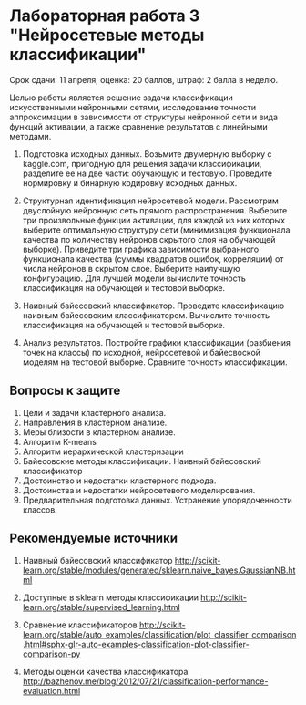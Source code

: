 # Лабораторная работа 3 "Нейросетевые методы классификации"

Срок сдачи: 11 апреля, оценка: 20 баллов, штраф: 2 балла в неделю.

Целью работы является решение задачи классификации искусственными нейронными сетями, исследование точности аппроксимации в зависимости от структуры нейронной сети и вида функций активации, а также сравнение результатов с линейными методами.

1. Подготовка исходных данных. Возьмите двумерную выборку с kaggle.com, пригодную для решения задачи классификации, разделите ее на две части: обучающую и тестовую. Проведите нормировку и бинарную кодировку исходных данных.

2. Структурная идентификация нейросетевой модели. Рассмотрим двуслойную нейронную сеть прямого распространения. Выберите три произвольные функции активации, для каждой из них которых выберите оптимальную структуру сети (минимизация функционала качества по количеству нейронов скрытого слоя на обучающей выборке). Приведите три графика зависимости выбранного функционала качества (суммы квадратов ошибок, корреляции) от числа нейронов в скрытом слое. Выберите наилучшую конфигурацию. Для лучшей модели вычислите точность классификация на обучающей и тестовой выборке.

3. Наивный байесовский классификатор. Проведите классификацию наивным байесовским классификатором.
Вычислите точность классификация на обучающей и тестовой выборке.

4. Анализ результатов. Постройте графики классификации (разбиения точек на классы) по исходной, нейросетевой и байесвоской моделям на тестовой выборке. Сравните точность классификации.


## Вопросы к защите

1. Цели и задачи кластерного анализа.
2. Направления в кластерном анализе.
3. Меры близости в кластерном анализе.
4. Алгоритм K-means
5. Алгоритм иерархической кластеризации
6. Байесовские методы классификации. Наивный байесовский классификатор
7. Достоинство и недостатки кластерного подхода.
8. Достоинства и недостатки нейросетевого моделирования.
9. Предварительная подготовка данных. Устранение упорядоченности классов.


## Рекомендуемые источники

1. Наивный байесовский классификатор
http://scikit-learn.org/stable/modules/generated/sklearn.naive_bayes.GaussianNB.html

2. Доступные в sklearn методы  классификации
http://scikit-learn.org/stable/supervised_learning.html

3. Сравнение классификаторов
http://scikit-learn.org/stable/auto_examples/classification/plot_classifier_comparison.html#sphx-glr-auto-examples-classification-plot-classifier-comparison-py

4. Методы оценки качества классификатора
http://bazhenov.me/blog/2012/07/21/classification-performance-evaluation.html